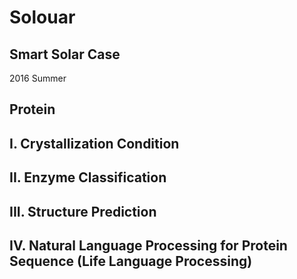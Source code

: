 # Solouar

## Smart Solar Case
2016 Summer

## Protein

## I. Crystallization Condition

## II. Enzyme Classification

## III. Structure Prediction

## IV. Natural Language Processing for Protein Sequence (Life Language Processing)
